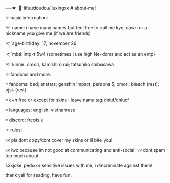 ──★ ˙🐥! iifuudoudou/liuxingxx # about-me!

✧ basic information:

𖦁ׅ ࣪ name: i have many names but feel free to call me kyo, dawn or a nickname you give me (if we are friends)

𖦁ׅ ࣪ age-birthday: 17; november 26

𖦁ׅ ࣪ mbti: intp-t 5w4 (sometimes i use high Ne-doms and act as an entp)

𖦁ׅ ࣪ kinnie: omori; kamishiro rui; tatsuhiko shibusawa 

✧ fandoms and more:

⌗ fandoms: bsd; enstars; genshin impact; persona 5; omori; bleach (rest); pjsk (rest)

⌗ c+h free or except for skins i leave name tag dniuf/dniucf

⌗ languages: english; vietnamese

⌗ discord: frcois.k 

✧ rules: 

୨୧ pls dont copy/dont cover my skins or ill bite you!

୨୧ iwc because im not good at communicating and anti-social!
୨୧ dont spam too much about 

s3xjoke, pedo or sensitive issues with me, i discriminate against them!


thank yall for reading, have fun.
